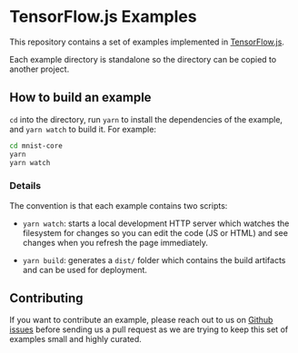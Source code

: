 # TensorFlow.js Examples

This repository contains a set of examples implemented in
[TensorFlow.js](http://js.tensorflow.org).

Each example directory is standalone so the directory can be copied
to another project.

## How to build an example
`cd` into the directory, run `yarn` to install
the dependencies of the example, and `yarn watch` to build it. For example:

```sh
cd mnist-core
yarn
yarn watch
```

### Details

The convention is that each example contains two scripts:

- `yarn watch`: starts a local development HTTP server which watches the
filesystem for changes so you can edit the code (JS or HTML) and see changes when you refresh the page immediately.

- `yarn build`: generates a `dist/` folder which contains the build artifacts and
can be used for deployment.

## Contributing

If you want to contribute an example, please reach out to us on
[Github issues](https://github.com/tensorflow/tfjs-examples/issues)
before sending us a pull request as we are trying to keep this set of examples
small and highly curated.
